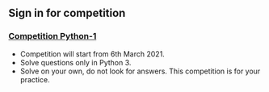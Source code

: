  ## Sign in for competition
 
 ###  [Competition Python-1](https://www.hackerrank.com/contest-python-1....)
 
- Competition will start from 6th March 2021.
- Solve questions only in Python 3.
- Solve on your own, do not look for answers. This competition is for your practice.
